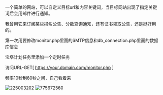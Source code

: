 一个简单的网站，可以自定义目标url和内容关键词，当目标网站出现了指定关键词后会用邮件进行通知。

我曾用它来订阅某些报名公告、分数查询通知，还有证书领取公告，还是挺好用的。

第一次用要修改monitor.php里面的SMTP信息和db_connection.php里面的数据库信息

宝塔计划任务里添加一个定时任务

访问URL-GET[ https://your.domain.com/monitor.php ]

频率10秒到60秒之间，自己看着来

![225003202](https://i1.wp.com/minipix.pro/uploads/2024/08/31/225003202.webp)
![775672560](https://i1.wp.com/minipix.pro/uploads/2024/08/31/775672560.webp)
